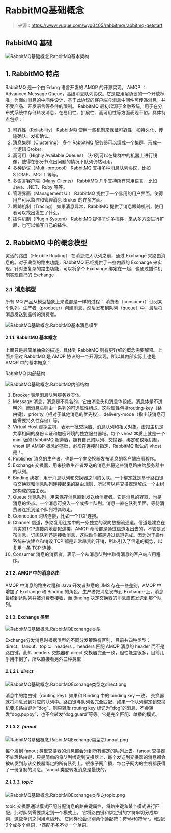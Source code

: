 # RabbitMQ基础概念

> 来源：<https://www.yuque.com/wyg0405/rabbitmq/rabbitmq-getstart>

## RabbitMQ 基础

![RabbitMQ基础概念.RabbitMQ基本架构](figures/RabbitMQ基础概念.RabbitMQ基本架构.png)

## 1. RabbitMQ 特点

RabbitMQ 是一个由 Erlang 语言开发的 AMQP 的开源实现。
AMQP ：Advanced Message Queue，高级消息队列协议。它是应用层协议的一个开放标准，为面向消息的中间件设计，基于此协议的客户端与消息中间件可传递消息，并不受产品、开发语言等条件的限制。
RabbitMQ 最初起源于金融系统，用于在分布式系统中存储转发消息，在易用性、扩展性、高可用性等方面表现不俗。具体特点包括：

1. 可靠性（Reliability） RabbitMQ 使用一些机制来保证可靠性，如持久化、传输确认、发布确认。
2. 消息集群（Clustering） 多个 RabbitMQ 服务器可以组成一个集群，形成一个逻辑 Broker 。
3. 高可用（Highly Available Queues） 队·1列可以在集群中的机器上进行镜像，使得在部分节点出问题的情况下队列仍然可用。
4. 多种协议（Multi-protocol） RabbitMQ 支持多种消息队列协议，比如 STOMP、MQTT 等等。
5. 多语言客户端（Many Clients） RabbitMQ 几乎支持所有常用语言，比如 Java、.NET、Ruby 等等。
6. 管理界面（Management UI） RabbitMQ 提供了一个易用的用户界面，使得用户可以监控和管理消息 Broker 的许多方面。
7. 跟踪机制（Tracing） 如果消息异常，RabbitMQ 提供了消息跟踪机制，使用者可以找出发生了什么。
8. 插件机制（Plugin System） RabbitMQ 提供了许多插件，来从多方面进行扩展，也可以编写自己的插件。

## 2. RabbitMQ 中的概念模型

灵活的路由（Flexible Routing） 在消息进入队列之前，通过 Exchange 来路由消息的。对于典型的路由功能，RabbitMQ 已经提供了一些内置的 Exchange 来实现。针对更复杂的路由功能，可以将多个 Exchange 绑定在一起，也通过插件机制实现自己的 Exchange

### 2.1. 消息模型

所有 MQ 产品从模型抽象上来说都是一样的过程： 消费者（consumer）订阅某个队列。生产者（producer）创建消息，然后发布到队列（queue）中，最后将消息发送到监听的消费者。

![RabbitMQ基础概念.RabbitMQ基本消息模型](figures/RabbitMQ基础概念.RabbitMQ基本消息模型.png)

#### 2.1.1. RabbitMQ 基本概念

上面只是最简单抽象的描述，具体到 RabbitMQ 则有更详细的概念需要解释。上面介绍过 RabbitMQ 是 AMQP 协议的一个开源实现，所以其内部实际上也是 AMQP 中的基本概念：

RabbitMQ 内部结构

![RabbitMQ基础概念.RabbitMQ内部结构](figures/RabbitMQ基础概念.RabbitMQ内部结构.png)

1. Brooker 表示消息队列服务器实体。
2. Message 消息，消息是不具名的，它由消息头和消息体组成。消息体是不透明的，而消息头则由一系列的可选属性组成，这些属性包括routing-key（路由键）、priority（相对于其他消息的优先权）、delivery-mode（指出该消息可能需要持久性存储）等。
3. Virtual Host 虚拟主机，表示一批交换器、消息队列和相关对象。虚拟主机是共享相同的身份认证和加密环境的独立服务器域。每个 vhost 本质上就是一个 mini 版的 RabbitMQ 服务器，拥有自己的队列、交换器、绑定和权限机制。vhost 是 AMQP 概念的基础，必须在连接时指定，RabbitMQ 默认的 vhost 是 / 。
4. Publisher 消息的生产者，也是一个向交换器发布消息的客户端应用程序。
5. Exchange 交换器，用来接收生产者发送的消息并将这些消息路由给服务器中的队列。
6. Binding 绑定，用于消息队列和交换器之间的关联。一个绑定就是基于路由键将交换器和消息队列连接起来的路由规则，所以可以将交换器理解成一个由绑定构成的路由表。
7. Queue 消息队列，用来保存消息直到发送给消费者。它是消息的容器，也是消息的终点。一个消息可投入一个或多个队列。消息一直在队列里面，等待消费者连接到这个队列将其取走。
8. Connection 网络连接，比如一个TCP连接。
9. Channel 信道，多路复用连接中的一条独立的双向数据流通道。信道是建立在真实的TCP连接内地虚拟连接，AMQP 命令都是通过信道发出去的，不管是发布消息、订阅队列还是接收消息，这些动作都是通过信道完成。因为对于操作系统来说建立和销毁 TCP 都是非常昂贵的开销，所以引入了信道的概念，以复用一条 TCP 连接。
10. Consumer 消息的消费者，表示一个从消息队列中取得消息的客户端应用程序。

#### 2.1.2. AMQP 中的消息路由

AMQP 中消息的路由过程和 Java 开发者熟悉的 JMS 存在一些差别，AMQP 中增加了 Exchange 和 Binding 的角色。生产者把消息发布到 Exchange 上，消息最终到达队列并被消费者接收，而 Binding 决定交换器的消息应该发送到那个队列。

#### 2.1.3. Exchange 类型

![RabbitMQ基础概念.RabbitMQExchange类型](figures/RabbitMQ基础概念.RabbitMQExchange类型.png)

Exchange分发消息时根据类型的不同分发策略有区别，目前共四种类型：direct、fanout、topic、headers 。headers 匹配 AMQP 消息的 header 而不是路由键，此外 headers 交换器和 direct 交换器完全一致，但性能差很多，目前几乎用不到了，所以直接看另外三种类型：

##### 2.1.3.1. direct

![RabbitMQ基础概念.RabbitMQExchange类型之direct.png](figures/RabbitMQ基础概念.RabbitMQExchange类型之direct.png)

消息中的路由键（routing key）如果和 Binding 中的 binding key 一致， 交换器就将消息发到对应的队列中。路由键与队列名完全匹配，如果一个队列绑定到交换机要求路由键为“dog”，则只转发 routing key 标记为“dog”的消息，不会转发“dog.puppy”，也不会转发“dog.guard”等等。它是完全匹配、单播的模式。

##### 2.1.3.2. fanout

![RabbitMQ基础概念.RabbitMQExchange类型之fanout.png](figures/RabbitMQ基础概念.RabbitMQExchange类型之fanout.png)

每个发到 fanout 类型交换器的消息都会分到所有绑定的队列上去。fanout 交换器不处理路由键，只是简单的将队列绑定到交换器上，每个发送到交换器的消息都会被转发到与该交换器绑定的所有队列上。很像子网广播，每台子网内的主机都获得了一份复制的消息。fanout 类型转发消息是最快的。

##### 2.1.3.3. topic

![RabbitMQ基础概念.RabbitMQExchange类型之topic.png](figures/RabbitMQ基础概念.RabbitMQExchange类型之topic.png)

topic 交换器通过模式匹配分配消息的路由键属性，将路由键和某个模式进行匹配，此时队列需要绑定到一个模式上。
它将路由键和绑定键的字符串切分成单词，这些单词之间用点隔开。
它同样也会识别两个通配符：符号`#`和符号`*`。`#`匹配0个或多个单词，`*`匹配不多不少一个单词。
